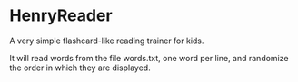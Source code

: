 HenryReader
===========

A very simple flashcard-like reading trainer for kids.

It will read words from the file words.txt, one word per line, and randomize the order in which they are displayed.
